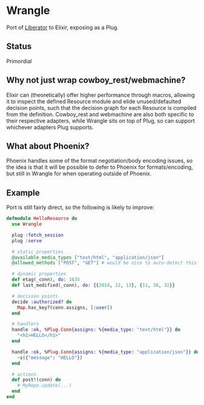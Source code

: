 # Wrangle

Port of [Liberator](http://clojure-liberator.github.io/liberator/) to Elixir, exposing as a Plug.

## Status

Primordial

## Why not just wrap cowboy_rest/webmachine?

Elixir can (theoretically) offer higher performance through macros, allowing it to inspect the defined Resource module and elide unused/defaulted decision points, such that the decision graph for each Resource is compiled from the definition. Cowboy_rest and webmachine are also both specific to their respective adapters, while Wrangle sits on top of Plug, so can support whichever adapters Plug supports.

## What about Phoenix?

Phoenix handles some of the format negotiation/body encoding issues, so the idea is that it will be possible to defer to Phoenix for formats/encoding, but still in Wrangle for when operating outside of Phoenix.

## Example

Port is still fairly direct, so the following is likely to improve:

```elixir
defmodule HelloResource do
  use Wrangle

  plug :fetch_session
  plug :serve

  # static properties
  @available_media_types ["text/html", "application/json"]
  @allowed_methods ["POST", "GET"] # would be nice to auto-detect this

  # dynamic properties
  def etag(_conn), do: 1635
  def last_modified(_conn), do: {{2014, 12, 13}, {11, 36, 32}}

  # decision points
  decide :authorized? do
    Map.has_key?(conn.assigns, [:user])
  end

  # handlers
  handle :ok, %Plug.Conn{assigns: %{media_type: "text/html"}} do
    "<h1>HELLO</h1>"
  end

  handle :ok, %Plug.Conn{assigns: %{media_type: "application/json"}} do
    ~s({"message": "HELLO"})
  end

  # actions
  def post!(conn) do
    # MyRepo.update(...)
  end
end
```
